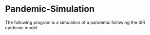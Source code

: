 # Pandemic-Simulation
The following program is a simulation of a pandemic following the SIR epidemic model.
